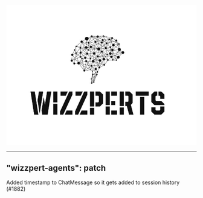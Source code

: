 ![Wizzpert Logo](wizzpert-plugins/assets/logo.png)

---
"wizzpert-agents": patch
---

Added timestamp to ChatMessage so it gets added to session history (#1882)
